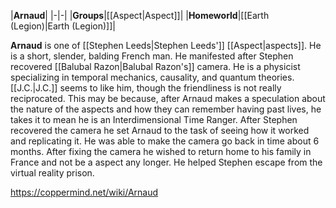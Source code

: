 |**Arnaud**|
|-|-|
|**Groups**|[[Aspect\|Aspect]]|
|**Homeworld**|[[Earth (Legion)\|Earth (Legion)]]|

**Arnaud** is one of [[Stephen Leeds\|Stephen Leeds']] [[Aspect\|aspects]].
He is a short, slender, balding French man. He manifested after Stephen recovered [[Balubal Razon\|Balubal Razon's]] camera. He is a physicist specializing in temporal mechanics, causality, and quantum theories.
[[J.C.\|J.C.]] seems to like him, though the friendliness is not really reciprocated. This may be because, after Arnaud makes a speculation about the nature of the aspects and how they can remember having past lives, he takes it to mean he is an Interdimensional Time Ranger.
After Stephen recovered the camera he set Arnaud to the task of seeing how it worked and replicating it. He was able to make the camera go back in time about 6 months. After fixing the camera he wished to return home to his family in France and not be a aspect any longer. He helped Stephen escape from the virtual reality prison. 



https://coppermind.net/wiki/Arnaud